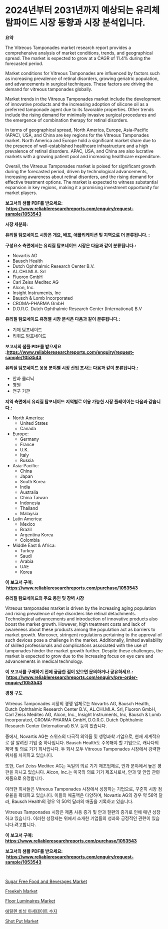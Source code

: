 <p><h1>2024년부터 2031년까지 예상되는 유리체 탐파이드 시장 동향과 시장 분석입니다.</h1></p><p><strong>요약</strong></p>
<p><p>The Vitreous Tamponades market research report provides a comprehensive analysis of market conditions, trends, and geographical spread. The market is expected to grow at a CAGR of 11.4% during the forecasted period.</p><p>Market conditions for Vitreous Tamponades are influenced by factors such as increasing prevalence of retinal disorders, growing geriatric population, and advancements in surgical techniques. These factors are driving the demand for vitreous tamponades globally.</p><p>Market trends in the Vitreous Tamponades market include the development of innovative products and the increasing adoption of silicone oil as a preferred tamponade agent due to its favorable properties. Other trends include the rising demand for minimally invasive surgical procedures and the emergence of combination therapy for retinal disorders.</p><p>In terms of geographical spread, North America, Europe, Asia-Pacific (APAC), USA, and China are key regions for the Vitreous Tamponades market. North America and Europe hold a significant market share due to the presence of well-established healthcare infrastructure and a high prevalence of retinal disorders. APAC, USA, and China are also lucrative markets with a growing patient pool and increasing healthcare expenditure.</p><p>Overall, the Vitreous Tamponades market is poised for significant growth during the forecasted period, driven by technological advancements, increasing awareness about retinal disorders, and the rising demand for effective treatment options. The market is expected to witness substantial expansion in key regions, making it a promising investment opportunity for market players.</p></p>
<p><strong>보고서의 샘플 PDF를 받으세요: &nbsp;<a href="https://www.reliableresearchreports.com/enquiry/request-sample/1053543">https://www.reliableresearchreports.com/enquiry/request-sample/1053543</a></strong></p>
<p><strong>시장 세분화:</strong></p>
<p><strong> 유리질 탐포네이드 시장은 개요, 배포, 애플리케이션 및 지역으로 더 분류됩니다. :</strong></p>
<p><strong>구성요소 측면에서는 유리질 탐포네이드 시장은 다음과 같이 분류됩니다.:</strong></p>
<p><ul><li>Novartis AG</li><li>Bausch Health</li><li>Dutch Ophthalmic Research Center B.V.</li><li>AL.CHI.MI.A. Srl</li><li>Fluoron GmbH</li><li>Carl Zeiss Meditec AG</li><li>Alcon, Inc.</li><li>Insight Instruments, Inc</li><li>Bausch & Lomb Incorporated</li><li>CROMA-PHARMA GmbH</li><li>D.O.R.C. Dutch Ophthalmic Research Center (International) B.V</li></ul></p>
<p><strong> 유리질 탐포네이드 유형별 시장 분석은 다음과 같이 분류됩니다.:</strong></p>
<p><ul><li>기체 탐포네이드</li><li>리퀴드 탐포네이드</li></ul></p>
<p><strong>보고서의 샘플 PDF를 받으세요 :<a href="https://www.reliableresearchreports.com/enquiry/request-sample/1053543">https://www.reliableresearchreports.com/enquiry/request-sample/1053543</a></strong></p>
<p><strong> 유리질 탐포네이드 응용 분야별 시장 산업 조사는 다음과 같이 분류됩니다.:</strong></p>
<p><ul><li>안과 클리닉</li><li>병원</li><li>연구 기관</li></ul></p>
<p><strong>지역 측면에서 유리질 탐포네이드 지역별로 이용 가능한 시장 플레이어는 다음과 같습니다.:</strong></p>
<p><ul>
    <li>
        North America:
        <ul>
            <li>United States</li>
            <li>Canada</li>
        </ul>
    </li>
    <li>
        Europe:
        <ul>
            <li>Germany</li>
            <li>France</li>
            <li>U.K.</li>
            <li>Italy</li>
            <li>Russia</li>
        </ul>
    </li>
    <li>
        Asia-Pacific:
        <ul>
            <li>China</li>
            <li>Japan</li>
            <li>South Korea</li>
            <li>India</li>
            <li>Australia</li>
            <li>China Taiwan</li>
            <li>Indonesia</li>
            <li>Thailand</li>
            <li>Malaysia</li>
        </ul>
    </li>
    <li>
        Latin America:
        <ul>
            <li>Mexico</li>
            <li>Brazil</li>
            <li>Argentina Korea</li>
            <li>Colombia</li>
        </ul>
    </li>
    <li>
        Middle East & Africa:
        <ul>
            <li>Turkey</li>
            <li>Saudi</li>
            <li>Arabia</li>
            <li>UAE</li>
            <li>Korea</li>
        </ul>
    </li>
    </ul></p>
<p><strong>이 보고서 구매: &nbsp;<a href="https://www.reliableresearchreports.com/purchase/1053543">https://www.reliableresearchreports.com/purchase/1053543</a></strong></p>
<p><strong>유리질 탐포네이드의 주요 동인 및 장벽 시장</strong></p>
<p><p>Vitreous tamponades market is driven by the increasing aging population and rising prevalence of eye disorders like retinal detachments. Technological advancements and introduction of innovative products also boost the market growth. However, high treatment costs and lack of awareness about these products among the population act as barriers to market growth. Moreover, stringent regulations pertaining to the approval of such devices pose a challenge in the market. Additionally, limited availability of skilled professionals and complications associated with the use of tamponades hinder the market growth further. Despite these challenges, the market is expected to grow due to the increasing focus on eye care and advancements in medical technology.</p></p>
<p><strong>이 보고서를 구매하기 전에 궁금한 점이 있으면 문의하거나 공유하세요.: &nbsp;<a href="https://www.reliableresearchreports.com/enquiry/pre-order-enquiry/1053543">https://www.reliableresearchreports.com/enquiry/pre-order-enquiry/1053543</a></strong></p>
<p><strong>경쟁 구도</strong></p>
<p><p>Vitreous Tamponades 시장의 경쟁 업체로는 Novartis AG, Bausch Health, Dutch Ophthalmic Research Center B.V., AL.CHI.MI.A. Srl, Fluoron GmbH, Carl Zeiss Meditec AG, Alcon, Inc., Insight Instruments, Inc, Bausch & Lomb Incorporated, CROMA-PHARMA GmbH, D.O.R.C. Dutch Ophthalmic Research Center (International) B.V. 등이 있습니다.</p><p>중에서, Novartis AG는 스위스의 다국적 의약품 및 생명과학 기업으로, 현재 세계적으로 잘 알려진 기업 중 하나입니다. Bausch Health도 주목해야 할 기업으로, 캐나다의 제약 및 의료 기기 회사입니다. 두 회사 모두 Vitreous Tamponades 시장에서 강력한 위치를 차지하고 있습니다.</p><p>또한, Carl Zeiss Meditec AG는 독일의 의료 기기 제조업체로, 안과 분야에서 높은 평판을 지니고 있습니다. Alcon, Inc.는 미국의 의료 기기 제조사로서, 안과 및 안압 관련 제품으로 유명합니다.</p><p>이러한 회사들은 Vitreous Tamponades 시장에서 성장하는 기업으로, 꾸준히 시장 점유율을 확대하고 있습니다. 이들의 매출액은 다양하며, Novartis AG의 경우 약 56억 달러, Bausch Health의 경우 약 50억 달러의 매출을 기록하고 있습니다.</p><p>Vitreous Tamponades 시장은 제품 사용 증가 및 안과 질환의 증가로 인해 매년 성장하고 있습니다. 이러한 성장세는 위에서 소개한 기업들의 성과와 긍정적인 관련이 있습니다.려고합니다.</p></p>
<p><strong>이 보고서 구매: &nbsp; <a href="https://www.reliableresearchreports.com/purchase/1053543">https://www.reliableresearchreports.com/purchase/1053543</a></strong></p>
<p><strong>보고서의 샘플 PDF를 받으세요: &nbsp;<a href="https://www.reliableresearchreports.com/enquiry/request-sample/1053543">https://www.reliableresearchreports.com/enquiry/request-sample/1053543</a></strong><strong></strong></p>
<p>&nbsp;</p>
<p><p><a href="https://issuu.com/reportprime-2/docs/sugar-free-food-and-beverages-market-size-2030.ppt">Sugar Free Food and Beverages Market</a></p><p><a href="https://issuu.com/reportprime-2/docs/freekeh-market-size-2030.pptx">Freekeh Market</a></p><p><a href="https://github.com/joannesouthgate/Market-Research-Report-List-2/blob/main/floor-luminaires-market.md">Floor Luminaires Market</a></p><p><a href="https://github.com/vss5505pa7z1p/Market-Research-Report-List-1/blob/main/81951014330.md">에틸렌 비닐 아세테이트 수지</a></p><p><a href="https://github.com/sofayahoo2023/Market-Research-Report-List-3/blob/main/shot-put-market.md">Shot Put Market</a></p></p>